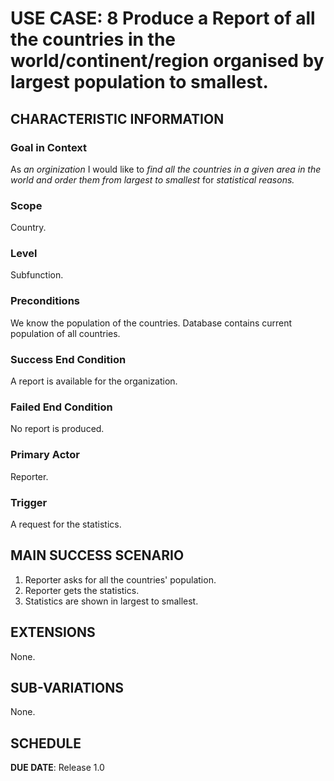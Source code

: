 # USE CASE: 8 Produce a Report of all the countries in the world/continent/region organised by largest population to smallest.

## CHARACTERISTIC INFORMATION

### Goal in Context

As *an orginization* I would like to *find all the countries in a given area in the world and order them from largest to smallest* for *statistical reasons.*

### Scope

Country.

### Level

Subfunction.

### Preconditions

We know the population of the countries.  Database contains current population of all countries.

### Success End Condition

A report is available for the organization.

### Failed End Condition

No report is produced.

### Primary Actor

Reporter.

### Trigger

A request for the statistics.

## MAIN SUCCESS SCENARIO

1. Reporter asks for all the countries' population.
2. Reporter gets the statistics.
3. Statistics are shown in largest to smallest.

## EXTENSIONS

None.

## SUB-VARIATIONS

None.

## SCHEDULE

**DUE DATE**: Release 1.0